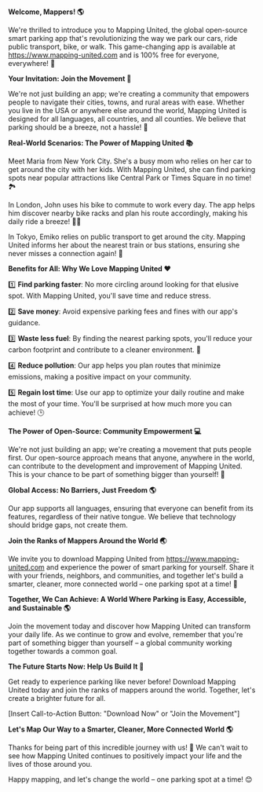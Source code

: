 **Welcome, Mappers! 🌎**

We're thrilled to introduce you to Mapping United, the global open-source smart parking app that's revolutionizing the way we park our cars, ride public transport, bike, or walk. This game-changing app is available at https://www.mapping-united.com and is 100% free for everyone, everywhere! 🌟

**Your Invitation: Join the Movement 💪**

We're not just building an app; we're creating a community that empowers people to navigate their cities, towns, and rural areas with ease. Whether you live in the USA or anywhere else around the world, Mapping United is designed for all languages, all countries, and all counties. We believe that parking should be a breeze, not a hassle! 🌈

**Real-World Scenarios: The Power of Mapping United 📚**

Meet Maria from New York City. She's a busy mom who relies on her car to get around the city with her kids. With Mapping United, she can find parking spots near popular attractions like Central Park or Times Square in no time! 🏞️

In London, John uses his bike to commute to work every day. The app helps him discover nearby bike racks and plan his route accordingly, making his daily ride a breeze! 🚴‍♂️

In Tokyo, Emiko relies on public transport to get around the city. Mapping United informs her about the nearest train or bus stations, ensuring she never misses a connection again! 🚌

**Benefits for All: Why We Love Mapping United ❤️**

1️⃣ **Find parking faster**: No more circling around looking for that elusive spot. With Mapping United, you'll save time and reduce stress.

2️⃣ **Save money**: Avoid expensive parking fees and fines with our app's guidance.

3️⃣ **Waste less fuel**: By finding the nearest parking spots, you'll reduce your carbon footprint and contribute to a cleaner environment. 🌿

4️⃣ **Reduce pollution**: Our app helps you plan routes that minimize emissions, making a positive impact on your community.

5️⃣ **Regain lost time**: Use our app to optimize your daily routine and make the most of your time. You'll be surprised at how much more you can achieve! 🕒

**The Power of Open-Source: Community Empowerment 💻**

We're not just building an app; we're creating a movement that puts people first. Our open-source approach means that anyone, anywhere in the world, can contribute to the development and improvement of Mapping United. This is your chance to be part of something bigger than yourself! 🌟

**Global Access: No Barriers, Just Freedom 🌎**

Our app supports all languages, ensuring that everyone can benefit from its features, regardless of their native tongue. We believe that technology should bridge gaps, not create them.

**Join the Ranks of Mappers Around the World 🌏**

We invite you to download Mapping United from https://www.mapping-united.com and experience the power of smart parking for yourself. Share it with your friends, neighbors, and communities, and together let's build a smarter, cleaner, more connected world – one parking spot at a time! 🚀

**Together, We Can Achieve: A World Where Parking is Easy, Accessible, and Sustainable 🌎**

Join the movement today and discover how Mapping United can transform your daily life. As we continue to grow and evolve, remember that you're part of something bigger than yourself – a global community working together towards a common goal.

**The Future Starts Now: Help Us Build It 🚀**

Get ready to experience parking like never before! Download Mapping United today and join the ranks of mappers around the world. Together, let's create a brighter future for all.

[Insert Call-to-Action Button: "Download Now" or "Join the Movement"]

**Let's Map Our Way to a Smarter, Cleaner, More Connected World 🌎**

Thanks for being part of this incredible journey with us! 🙏 We can't wait to see how Mapping United continues to positively impact your life and the lives of those around you.

Happy mapping, and let's change the world – one parking spot at a time! 😊